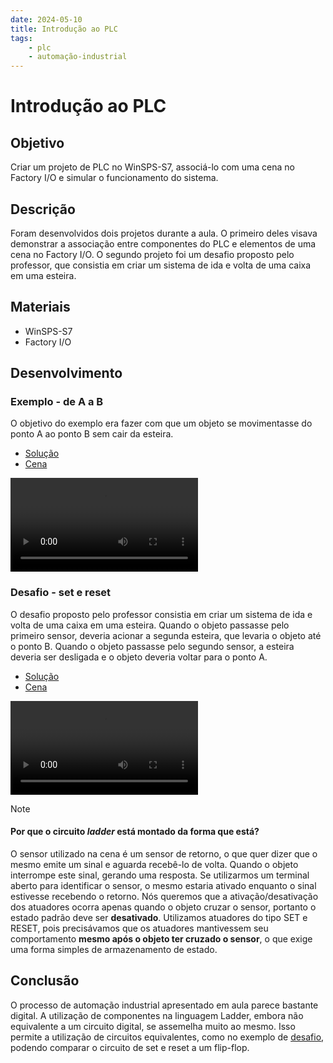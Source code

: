 ```yaml
---
date: 2024-05-10
title: Introdução ao PLC
tags: 
    - plc
    - automação-industrial
---
```

# Introdução ao PLC

## Objetivo

Criar um projeto de PLC no WinSPS-S7, associá-lo com uma cena no Factory I/O e simular o funcionamento do sistema.

## Descrição

Foram desenvolvidos dois projetos durante a aula. O primeiro deles visava demonstrar a associação entre componentes do PLC e elementos de uma cena no Factory I/O. O segundo projeto foi um desafio proposto pelo professor, que consistia em criar um sistema de ida e volta de uma caixa em uma esteira.

## Materiais

- WinSPS-S7
- Factory I/O

## Desenvolvimento

### Exemplo - de A a B

O objetivo do exemplo era fazer com que um objeto se movimentasse do ponto A ao ponto B sem cair da esteira.

- [Solução](../../solutions/FromA_ToB/FromA_ToB.WS7)
- [Cena](../../scenes/FromA_ToB.factoryio)

<video controls src="./videos/Factory IO 2024-05-14 21-41-46.mp4" title="From A to B"></video>

### Desafio - set e reset

O desafio proposto pelo professor consistia em criar um sistema de ida e volta de uma caixa em uma esteira. Quando o objeto passasse pelo primeiro sensor, deveria acionar a segunda esteira, que levaria o objeto até o ponto B. Quando o objeto passasse pelo segundo sensor, a esteira deveria ser desligada e o objeto deveria voltar para o ponto A.

- [Solução](../../solutions/Set_Reset/)
- [Cena](../../scenes/Set_Reset.factoryio)

<video controls src="./videos/Factory IO 2024-05-14 21-58-00.mp4" title="Set e reset"></video>

> [!NOTE]
> #### Por que o circuito _ladder_ está montado da forma que está?
> O sensor utilizado na cena é um sensor de retorno, o que quer dizer que o mesmo emite um sinal e aguarda recebê-lo de volta. Quando o objeto interrompe este sinal, gerando uma resposta.
> Se utilizarmos um terminal aberto para identificar o sensor, o mesmo estaria ativado enquanto o sinal estivesse recebendo o retorno. Nós queremos que a ativação/desativação dos atuadores ocorra apenas quando o objeto cruzar o sensor, portanto o estado padrão deve ser **desativado**.
> Utilizamos atuadores do tipo SET e RESET, pois precisávamos que os atuadores mantivessem seu comportamento **mesmo após o objeto ter cruzado o sensor**, o que exige uma forma simples de armazenamento de estado.

## Conclusão

O processo de automação industrial apresentado em aula parece bastante digital. A utilização de componentes na linguagem Ladder, embora não equivalente a um circuito digital, se assemelha muito ao mesmo.
Isso permite a utilização de circuitos equivalentes, como no exemplo de [desafio](#desafio---set-e-reset), podendo comparar o circuito de set e reset a um flip-flop.